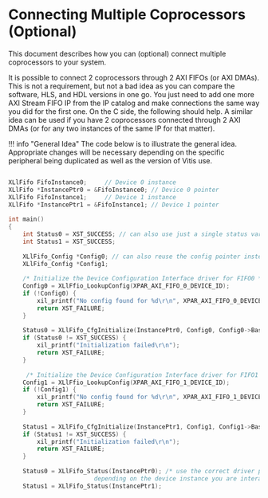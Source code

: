 # Connecting Multiple Coprocessors (Optional)

This document describes how you can (optional) connect multiple coprocessors to your system.

It is possible to connect 2 coprocessors through 2 AXI FIFOs (or AXI DMAs). This is not a requirement, but not a bad idea as you can compare the software, HLS, and HDL versions in one go. You just need to add one more AXI Stream FIFO IP from the IP catalog and make connections the same way you did for the first one. On the C side, the following should help. A similar idea can be used if you have 2 coprocessors connected through 2 AXI DMAs (or for any two instances of the same IP for that matter).

!!! info "General Idea"
    The code below is to illustrate the general idea. Appropriate changes will be necessary depending on the specific peripheral being duplicated as well as the version of Vitis use.

``` c

XLlFifo FifoInstance0;     // Device 0 instance
XLlFifo *InstancePtr0 = &FifoInstance0; // Device 0 pointer
XLlFifo FifoInstance1;     // Device 1 instance
XLlFifo *InstancePtr1 = &FifoInstance1; // Device 1 pointer
 
int main()
{
    int Status0 = XST_SUCCESS; // can also use just a single status variable.
    int Status1 = XST_SUCCESS;
 
    XLlFifo_Config *Config0; // can also reuse the config pointer instead of having two.
    XLlFifo_Config *Config1;
 
    /* Initialize the Device Configuration Interface driver for FIFO0 */
    Config0 = XLlFfio_LookupConfig(XPAR_AXI_FIFO_0_DEVICE_ID);
    if (!Config0) {
        xil_printf("No config found for %d\r\n", XPAR_AXI_FIFO_0_DEVICE_ID);
        return XST_FAILURE;
    }
 
    Status0 = XLlFifo_CfgInitialize(InstancePtr0, Config0, Config0->BaseAddress);
    if (Status0 != XST_SUCCESS) {
        xil_printf("Initialization failed\r\n");
        return XST_FAILURE;
    }
 
     /* Initialize the Device Configuration Interface driver for FIFO1 */
    Config1 = XLlFfio_LookupConfig(XPAR_AXI_FIFO_1_DEVICE_ID);
    if (!Config1) {
        xil_printf("No config found for %d\r\n", XPAR_AXI_FIFO_1_DEVICE_ID);
        return XST_FAILURE;
    }
 
    Status1 = XLlFifo_CfgInitialize(InstancePtr1, Config1, Config1->BaseAddress);
    if (Status1 != XST_SUCCESS) {
        xil_printf("Initialization failed\r\n");
        return XST_FAILURE;
    }
 
    Status0 = XLlFifo_Status(InstancePtr0); /* use the correct driver pointer 
                        depending on the device instance you are interacting with.*/
    Status1 = XLlFifo_Status(InstancePtr1);
```

